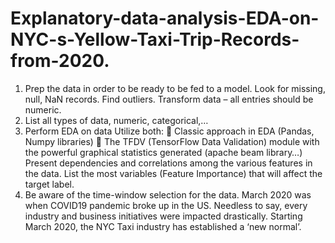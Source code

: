 # Explanatory-data-analysis-EDA-on-NYC-s-Yellow-Taxi-Trip-Records-from-2020.



1) Prep the data in order to be ready to be fed to a model.
Look for missing, null, NaN records.
Find outliers.
Transform data – all entries should be numeric.
2) List all types of data, numeric, categorical,…
3) Perform EDA on data
Utilize both:
 Classic approach in EDA (Pandas, Numpy libraries)
 The TFDV (TensorFlow Data Validation) module with the powerful graphical statistics
generated (apache beam library…)
Present dependencies and correlations among the various features in the data.
List the most variables (Feature Importance) that will affect the target label.
4) Be aware of the time-window selection for the data.
March 2020 was when COVID19 pandemic broke up in the US.
Needless to say, every industry and business initiatives were impacted drastically.
Starting March 2020, the NYC Taxi industry has established a ‘new normal’.
